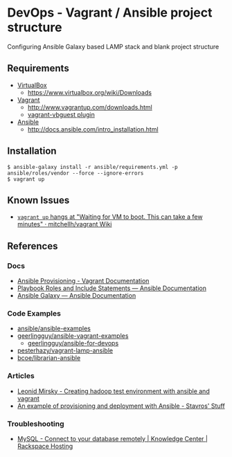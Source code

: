 DevOps - Vagrant / Ansible project structure
=============================================

Configuring Ansible Galaxy based LAMP stack and blank project structure

Requirements
---------------

- [VirtualBox](https://www.virtualbox.org/)
    - <https://www.virtualbox.org/wiki/Downloads>
- [Vagrant](http://www.vagrantup.com/)
    - <http://www.vagrantup.com/downloads.html>
    - [vagrant-vbguest plugin](https://github.com/dotless-de/vagrant-vbguest)
- [Ansible](http://www.ansible.com/)
    - <http://docs.ansible.com/intro_installation.html>


Installation
----------------
    
    $ ansible-galaxy install -r ansible/requirements.yml -p ansible/roles/vendor --force --ignore-errors
    $ vagrant up


Known Issues
---------------

- [`vagrant up` hangs at "Waiting for VM to boot. This can take a few minutes" · mitchellh/vagrant Wiki](https://github.com/mitchellh/vagrant/wiki/%60vagrant-up%60-hangs-at-%22Waiting-for-VM-to-boot.-This-can-take-a-few-minutes%22)


References
-------------

### Docs

- [Ansible Provisioning - Vagrant Documentation](https://docs.vagrantup.com/v2/provisioning/ansible.html)
- [Playbook Roles and Include Statements — Ansible Documentation](http://docs.ansible.com/playbooks_roles.html)
- [Ansible Galaxy — Ansible Documentation](http://docs.ansible.com/galaxy.html)

### Code Examples

- [ansible/ansible-examples](https://github.com/ansible/ansible-examples)
- [geerlingguy/ansible-vagrant-examples](https://github.com/geerlingguy/ansible-vagrant-examples)
    - [geerlingguy/ansible-for-devops](https://github.com/geerlingguy/ansible-for-devops)
- [pesterhazy/vagrant-lamp-ansible](https://github.com/pesterhazy/vagrant-lamp-ansible/)
- [bcoe/librarian-ansible](https://github.com/bcoe/librarian-ansible)

### Articles

- [Leonid Mirsky - Creating hadoop test environment with ansible and vagrant](http://leonidmirsky.com/ansible/hadoop/devops/2013/11/19/creating-hadoop-test-environment-with-ansible-and-vagrant.html)
- [An example of provisioning and deployment with Ansible - Stavros' Stuff](http://www.stavros.io/posts/example-provisioning-and-deployment-ansible/)

### Troubleshooting

- [MySQL - Connect to your database remotely | Knowledge Center | Rackspace Hosting](https://www.rackspace.com/knowledge_center/article/mysql-connect-to-your-database-remotely)

